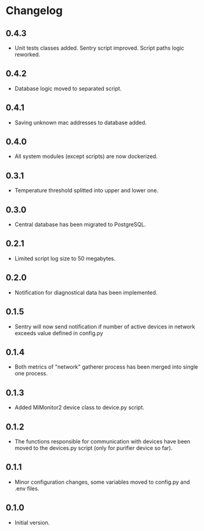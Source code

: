 # Changelog

## 0.4.3
- Unit tests classes added. Sentry script improved. Script paths logic reworked.

## 0.4.2
- Database logic moved to separated script.

## 0.4.1
- Saving unknown mac addresses to database added.

## 0.4.0
- All system modules (except scripts) are now dockerized.

## 0.3.1
- Temperature threshold splitted into upper and lower one.

## 0.3.0
- Central database has been migrated to PostgreSQL.

## 0.2.1
- Limited script log size to 50 megabytes.

## 0.2.0
- Notification for diagnostical data has been implemented.

## 0.1.5
- Sentry will now send notification if number of active devices in network exceeds value defined in config.py

## 0.1.4
- Both metrics of "network" gatherer process has been merged into single one process.

## 0.1.3
- Added MiMonitor2 device class to device.py script.

## 0.1.2
- The functions responsible for communication with devices have been moved to the devices.py script (only for purifier device so far).

## 0.1.1
- Minor configuration changes, some variables moved to config.py and .env files.

## 0.1.0
- Initial version.